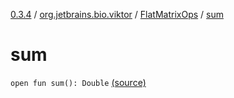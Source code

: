 [0.3.4](../../index.md) / [org.jetbrains.bio.viktor](../index.md) / [FlatMatrixOps](index.md) / [sum](.)

# sum

`open fun sum(): Double` [(source)](https://github.com/JetBrains-Research/viktor/blob/0.3.4/src/main/kotlin/org/jetbrains/bio/viktor/StridedMatrix.kt#L84)